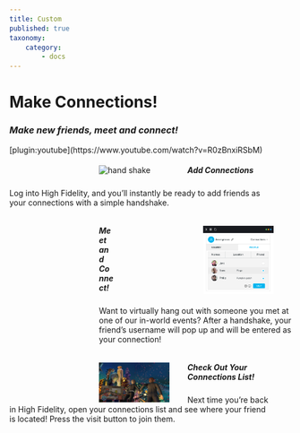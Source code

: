```yaml
---
title: Custom
published: true
taxonomy:
    category:
        - docs
---
```


<!--While modifying the content of this page, ensure to only replace the text and image and video URL information. Contact Nimisha to make changes to the design. -->





<div id="sec-pg-title">
  <h1>Make Connections!</h1>
  <h3><i>Make new friends, meet and connect!</i></h3>
</div>
<div id="video-container">
[plugin:youtube](https://www.youtube.com/watch?v=R0zBnxiRSbM)
</div>
<div id="sec-pg-body-1">
<img src="/sec-pg/hand-shake-big.gif" alt="hand shake" style="float: left; vertical-align:middle; margin-left: 10rem; margin-right: 2rem;" width=25% title="Handshake Swirl"><span style="vertical-align:middle;"><h5 class="#sec-pg-body-1">Add Connections</h5><p style="margin-right: 2rem;">Log into High Fidelity, and you’ll instantly be ready to add friends as your connections with a simple handshake.</p>
<p style="clear: both;">
</div>
<div id="sec-pg-body-2">
<img src="/sec-pg/connection-list.png" alt="connection-list" style="float: right; vertical-align:middle; margin-right: 2rem; margin-left: 10rem;" width=25% title="Connections"><span style="vertical-align:middle;"><h5 class="#sec-pg-body-2" style="margin-left: 10rem;">Meet and Connect!</h5><p style="margin-left: 10rem;">Want to virtually hang out with someone you met at one of our in-world events? After a handshake, your friend’s username will pop up and will be entered as your connection!</p>
<p style="clear: both;"></p>
</div>
<div id="sec-pg-body-3">
<img src="/sec-pg/couple-hand-in-hand.png" alt="hand-in-hand" style="float: left; vertical-align:middle; margin-left: 10rem; margin-right: 2rem;" width=25% title="Hand in hand"><span style="vertical-align:middle;"><h5 class="#sec-pg-body-3">Check Out Your Connections List!</h5><p style="margin-right: 2rem;">Next time you’re back in High Fidelity, open your connections list and see where your friend is located! Press the visit button to join them.</p>
</div>
